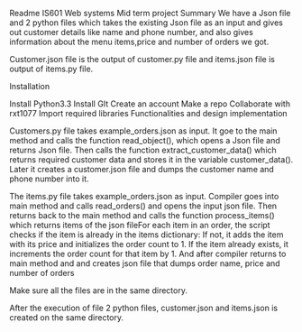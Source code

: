 Readme
IS601 Web systems Mid term project Summary We have a Json file and 2 python files which takes the existing Json file as an input and gives out customer details like name and phone number, and also gives information about the menu items,price and number of orders we got.

Customer.json file is the output of customer.py file and items.json file is output of items.py file.

Installation

Install Python3.3 Install GIt Create an account Make a repo Collaborate with rxt1077 Import required libraries Functionalities and design implementation

Customers.py file takes example_orders.json as input. It goe to the main method and calls the function read_object(), which opens a Json file and returns Json file. Then calls the function extract_customer_data() which returns required customer data and stores it in the variable customer_data(). Later it creates a customer.json file and dumps the customer name and phone number into it.

The items.py file takes example_orders.json as input. Compiler goes into main method and calls read_orders() and opens the input json file. Then returns back to the main method and calls the function process_items() which returns items of the json fileFor each item in an order, the script checks if the item is already in the items dictionary: If not, it adds the item with its price and initializes the order count to 1. If the item already exists, it increments the order count for that item by 1. And after compiler returns to main method and and creates json file that dumps order name, price and number of orders

Make sure all the files are in the same directory.

After the execution of file 2 python files, customer.json and items.json is created on the same directory.